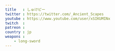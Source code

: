 ```yaml
---
title   : しゅけピー
twitter : https://twitter.com/_Ancient_Scapes
youtube : https://www.youtube.com/user/xSIKUMINx
twitch  : 
patreon : 
country : jp
weapons :
    - long-sword
---
```


